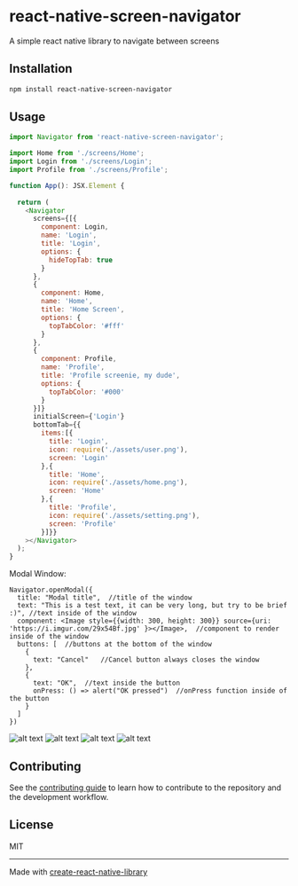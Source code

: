 # react-native-screen-navigator

A simple react native library to navigate between screens

## Installation

```sh
npm install react-native-screen-navigator
```

## Usage

```js
import Navigator from 'react-native-screen-navigator';

import Home from './screens/Home';
import Login from './screens/Login';
import Profile from './screens/Profile';

function App(): JSX.Element {
 
  return (
    <Navigator
      screens={[{
        component: Login,
        name: 'Login',
        title: 'Login',
        options: {
          hideTopTab: true   
        }
      },
      {
        component: Home,
        name: 'Home',
        title: 'Home Screen',
        options: {
          topTabColor: '#fff'
        }
      },
      {
        component: Profile,
        name: 'Profile',
        title: 'Profile screenie, my dude',
        options: {
          topTabColor: '#000'
        }
      }]}
      initialScreen={'Login'}
      bottomTab={{
        items:[{
          title: 'Login',
          icon: require('./assets/user.png'),
          screen: 'Login'
        },{
          title: 'Home',
          icon: require('./assets/home.png'),
          screen: 'Home'
        },{
          title: 'Profile',
          icon: require('./assets/setting.png'),
          screen: 'Profile'
        }]}}
    ></Navigator>
  );
}
```
Modal Window:
```
Navigator.openModal({
  title: "Modal title",  //title of the window
  text: "This is a test text, it can be very long, but try to be brief :)", //text inside of the window
  component: <Image style={{width: 300, height: 300}} source={uri: 'https://i.imgur.com/29x54Bf.jpg' }></Image>,  //component to render inside of the window
  buttons: [  //buttons at the bottom of the window 
    {
      text: "Cancel"   //Cancel button always closes the window
    },
    {
      text: "OK",  //text inside the button
      onPress: () => alert("OK pressed")  //onPress function inside of the button
    }
  ]
})
```
![alt text](https://i.imgur.com/1u7W2WD.png)
![alt text](https://i.imgur.com/kNYVXXM.png)
![alt text](https://i.imgur.com/yF887tm.png)
![alt text](https://i.imgur.com/PVfu9ZF.png)

## Contributing

See the [contributing guide](CONTRIBUTING.md) to learn how to contribute to the repository and the development workflow.

## License

MIT

---

Made with [create-react-native-library](https://github.com/callstack/react-native-builder-bob)